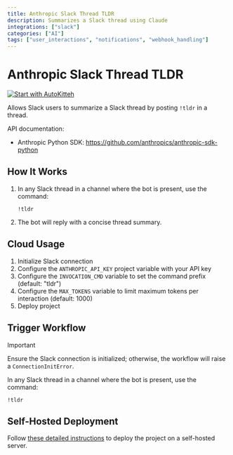 ```yaml
---
title: Anthropic Slack Thread TLDR
description: Summarizes a Slack thread using Claude
integrations: ["slack"]
categories: ["AI"]
tags: ["user_interactions", "notifications", "webhook_handling"]
---
```


# Anthropic Slack Thread TLDR

[![Start with AutoKitteh](https://autokitteh.com/assets/autokitteh-badge.svg)](https://app.autokitteh.cloud/template?name=anthropic_slack_thread_tldr)

Allows Slack users to summarize a Slack thread by posting `!tldr` in a thread.

API documentation:

- Anthropic Python SDK: https://github.com/anthropics/anthropic-sdk-python

## How It Works

1. In any Slack thread in a channel where the bot is present, use the command:

   ```
   !tldr
   ```

2. The bot will reply with a concise thread summary.

## Cloud Usage

1. Initialize Slack connection
2. Configure the `ANTHROPIC_API_KEY` project variable with your API key
3. Configure the `INVOCATION_CMD` variable to set the command prefix (default: "tldr")
4. Configure the `MAX_TOKENS` variable to limit maximum tokens per interaction (default: 1000)
5. Deploy project

## Trigger Workflow

> [!IMPORTANT]
> Ensure the Slack connection is initialized; otherwise, the workflow will raise a `ConnectionInitError`.

In any Slack thread in a channel where the bot is present, use the command:

```
!tldr
```

## Self-Hosted Deployment

Follow [these detailed instructions](https://docs.autokitteh.com/get_started/deployment) to deploy the project on a self-hosted server.

